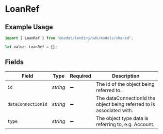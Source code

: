 # LoanRef

## Example Usage

```typescript
import { LoanRef } from "@codat/lending/sdk/models/shared";

let value: LoanRef = {};
```

## Fields

| Field                                                                 | Type                                                                  | Required                                                              | Description                                                           |
| --------------------------------------------------------------------- | --------------------------------------------------------------------- | --------------------------------------------------------------------- | --------------------------------------------------------------------- |
| `id`                                                                  | *string*                                                              | :heavy_minus_sign:                                                    | The id of the object being referred to.                               |
| `dataConnectionId`                                                    | *string*                                                              | :heavy_minus_sign:                                                    | The dataConnectionId the object being referred to is associated with. |
| `type`                                                                | *string*                                                              | :heavy_minus_sign:                                                    | The object type data is referring to, e.g. Account.                   |